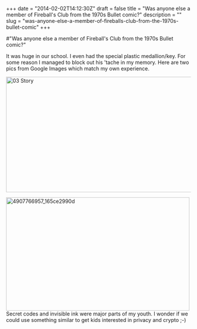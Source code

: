 +++
date = "2014-02-02T14:12:30Z"
draft = false
title = "Was anyone else a member of Fireball's Club from the 1970s Bullet comic?"
description = ""
slug = "was-anyone-else-a-member-of-fireballs-club-from-the-1970s-bullet-comic"
+++

#"Was anyone else a member of Fireball's Club from the 1970s Bullet comic?"

It was huge in our school. I even had the special plastic medallion/key. For some reason I managed to block out his 'tache in my memory. Here are two pics from Google Images which match my own experience.

<a href="https://s3-eu-west-1.amazonaws.com/conoroneill.net/wp-content/uploads/2014/02/03-Story.jpg"><img class="aligncenter size-large wp-image-1266" alt="03 Story" src="https://s3-eu-west-1.amazonaws.com/conoroneill.net/wp-content/uploads/2014/02/03-Story-1024x553.jpg" width="584" height="315" /></a>

<a href="https://s3-eu-west-1.amazonaws.com/conoroneill.net/wp-content/uploads/2014/02/4907766957_165ce2990d.jpg"><img class="aligncenter size-full wp-image-1267" alt="4907766957_165ce2990d" src="https://s3-eu-west-1.amazonaws.com/conoroneill.net/wp-content/uploads/2014/02/4907766957_165ce2990d.jpg" width="500" height="309" /></a>Secret codes and invisible ink were major parts of my youth. I wonder if we could use something similar to get kids interested in privacy and crypto ;-)

&nbsp;

&nbsp;